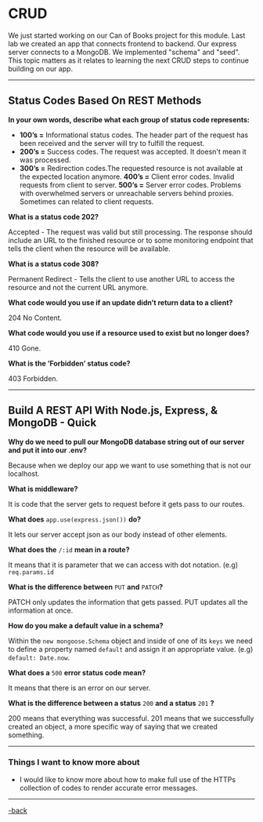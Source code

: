 # CRUD

We just started working on our Can of Books project for this module. Last lab we created an app that connects frontend to backend. Our express server connects to a MongoDB. We implemented "schema" and "seed". This topic matters as it relates to learning the next CRUD steps to continue building on our app.

---

## Status Codes Based On REST Methods

**In your own words, describe what each group of status code represents:**

* **100’s =** Informational status codes. The header part of the request has been received and the server will try to fulfill the request.
* **200’s =** Success codes. The request was accepted. It doesn't mean it was processed.
* **300’s =** Redirection codes.The requested resource is not available at the expected location anymore.
**400’s =** Client error codes. Invalid requests from client to server.
**500’s =** Server error codes. Problems with overwhelmed servers or unreachable servers behind proxies. Sometimes can related to client requests.

**What is a status code 202?**

Accepted - The request was valid but still processing. The response should include an URL to the finished resource or to some monitoring endpoint that tells the client when the resource will be available.

**What is a status code 308?**

Permanent Redirect - Tells the client to use another URL to access the resource and not the current URL anymore.

**What code would you use if an update didn’t return data to a client?**

204 No Content.

**What code would you use if a resource used to exist but no longer does?**

410 Gone.

**What is the ‘Forbidden’ status code?**

403 Forbidden.

---

## Build A REST API With Node.js, Express, & MongoDB - Quick

**Why do we need to pull our MongoDB database string out of our server and put it into our .env?**

Because when we deploy our app we want to use something that is not our localhost.

**What is middleware?**

It is code that the server gets to request before it gets pass to our routes.

**What does** `app.use(express.json())` **do?**

It lets our server accept json as our body instead of other elements.

**What does the** `/:id` **mean in a route?**

It means that it is parameter that we can access with dot notation. (e.g) `req.params.id`

**What is the difference between** `PUT` **and** `PATCH`**?**

PATCH only updates the information that gets passed. PUT updates all the information at once.

**How do you make a default value in a schema?**

Within the `new mongoose.Schema` object and inside of one of its `keys` we need to define a property named `default` and assign it an appropriate value. (e.g) `default: Date.now`.

**What does a** `500` **error status code mean?**

It means that there is an error on our server.

**What is the difference between a status** `200` **and a status** `201` **?**

200 means that everything was successful. 201 means that we successfully created an object, a more specific way of saying that we created something.

---

### Things I want to know more about

* I would like to know more about how to make full use of the HTTPs collection of codes to render accurate error messages.

---

[-back](https://alexriverau.github.io/reading-notes/code301)
